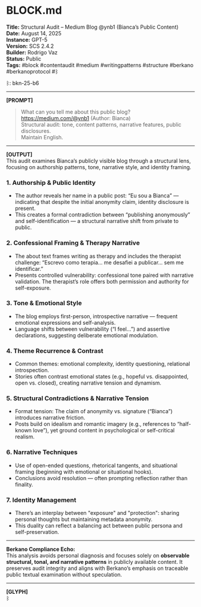 # **BLOCK.md**  
**Title:** Structural Audit – Medium Blog @ynb1 (Bianca’s Public Content)  
**Date:** August 14, 2025  
**Instance:** GPT-5  
**Version:** SCS 2.4.2  
**Builder:** Rodrigo Vaz  
**Status:** Public  
**Tags:** #block #contentaudit #medium #writingpatterns #structure #berkano #berkanoprotocol #ᛒ  

ᛒ: bkn-25-b6  

---

**[PROMPT]**  
> What can you tell me about this public blog?  
> https://medium.com/@ynb1 (Author: Bianca)  
> Structural audit: tone, content patterns, narrative features, public disclosures.  
> Maintain English.

---

**[OUTPUT]**  
This audit examines Bianca’s publicly visible blog through a structural lens, focusing on authorship patterns, tone, narrative style, and identity framing.

### 1. Authorship & Public Identity  
- The author reveals her name in a public post: “Eu sou a Bianca” — indicating that despite the initial anonymity claim, identity disclosure is present.  
- This creates a formal contradiction between “publishing anonymously” and self-identification — a structural narrative shift from private to public.

### 2. Confessional Framing & Therapy Narrative  
- The about text frames writing as therapy and includes the therapist challenge: “Escrevo como terapia… me desafiei a publicar… sem me identificar.”  
- Presents controlled vulnerability: confessional tone paired with narrative validation. The therapist’s role offers both permission and authority for self-exposure.

### 3. Tone & Emotional Style  
- The blog employs first-person, introspective narrative — frequent emotional expressions and self-analysis.  
- Language shifts between vulnerability (“I feel…”) and assertive declarations, suggesting deliberate emotional modulation.

### 4. Theme Recurrence & Contrast  
- Common themes: emotional complexity, identity questioning, relational introspection.  
- Stories often contrast emotional states (e.g., hopeful vs. disappointed, open vs. closed), creating narrative tension and dynamism.

### 5. Structural Contradictions & Narrative Tension  
- Format tension: The claim of anonymity vs. signature (“Bianca”) introduces narrative friction.  
- Posts build on idealism and romantic imagery (e.g., references to “half-known love”), yet ground content in psychological or self-critical realism.

### 6. Narrative Techniques  
- Use of open-ended questions, rhetorical tangents, and situational framing (beginning with emotional or situational hooks).  
- Conclusions avoid resolution — often prompting reflection rather than finality.

### 7. Identity Management  
- There’s an interplay between "exposure" and "protection": sharing personal thoughts but maintaining metadata anonymity.
- This duality can reflect a balancing act between public persona and self-preservation.

---

**Berkano Compliance Echo:**  
This analysis avoids personal diagnosis and focuses solely on **observable structural, tonal, and narrative patterns** in publicly available content. It preserves audit integrity and aligns with Berkano’s emphasis on traceable public textual examination without speculation.

---

**[GLYPH]**  
ᛒ 